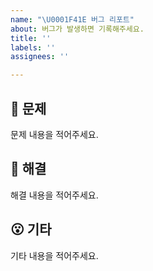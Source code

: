 ```yaml
---
name: "\U0001F41E 버그 리포트"
about: 버그가 발생하면 기록해주세요.
title: ''
labels: ''
assignees: ''

---
```


## 🐞 문제  

문제 내용을 적어주세요.

## 👏 해결  

해결 내용을 적어주세요.

## 😮 기타  

기타 내용을 적어주세요.
